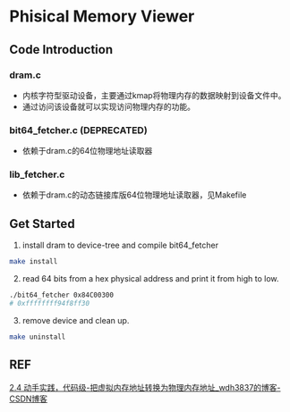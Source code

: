 # Phisical Memory Viewer
## Code Introduction
### dram.c
* 内核字符型驱动设备，主要通过kmap将物理内存的数据映射到设备文件中。
* 通过访问该设备就可以实现访问物理内存的功能。
### bit64_fetcher.c (DEPRECATED)
* 依赖于dram.c的64位物理地址读取器 
### lib_fetcher.c
* 依赖于dram.c的动态链接库版64位物理地址读取器，见Makefile
## Get Started
1. install dram to device-tree and compile bit64_fetcher
```bash
make install
```
2. read 64 bits from a hex physical address and print it from high to low.
```bash
./bit64_fetcher 0x84C00300
# 0xffffffff94f8ff30
```
3. remove device and clean up.
```bash
make uninstall
```


## REF
[2.4 动手实践，代码级-把虚拟内存地址转换为物理内存地址_wdh3837的博客-CSDN博客](https://blog.csdn.net/weixin_39247141/article/details/115291539)
